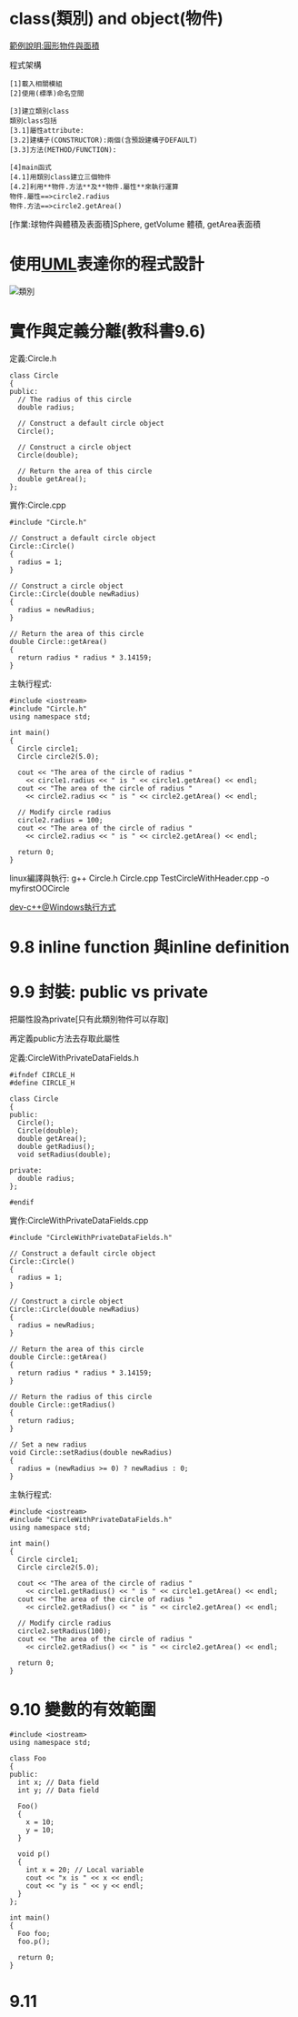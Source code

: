 # class(類別) and object(物件)

[範例說明:圓形物件與面積](https://github.com/MyDearGreatTeacher/CPP/blob/master/20180424/TestCircle.cpp)

程式架構
```
[1]載入相關模組
[2]使用(標準)命名空間

[3]建立類別class
類別class包括
[3.1]屬性attribute:
[3.2]建構子(CONSTRUCTOR):兩個(含預設建構子DEFAULT)
[3.3]方法(METHOD/FUNCTION):

[4]main函式
[4.1]用類別class建立三個物件
[4.2]利用**物件.方法**及**物件.屬性**來執行運算
物件.屬性==>circle2.radius
物件.方法==>circle2.getArea()
```

[作業:球物件與體積及表面積]Sphere, getVolume 體積, getArea表面積

# 使用[UML](https://en.wikipedia.org/wiki/Unified_Modeling_Language)表達你的程式設計

![類別](pic/class.png)

# 實作與定義分離(教科書9.6)

定義:Circle.h
```
class Circle
{
public:
  // The radius of this circle
  double radius;

  // Construct a default circle object
  Circle();

  // Construct a circle object
  Circle(double);

  // Return the area of this circle
  double getArea();
};
```

實作:Circle.cpp
```
#include "Circle.h"

// Construct a default circle object
Circle::Circle()
{
  radius = 1;
}

// Construct a circle object
Circle::Circle(double newRadius)
{
  radius = newRadius;
}

// Return the area of this circle
double Circle::getArea()
{
  return radius * radius * 3.14159;
}
```

主執行程式:
```
#include <iostream>
#include "Circle.h"
using namespace std;

int main()
{
  Circle circle1;
  Circle circle2(5.0);

  cout << "The area of the circle of radius "
    << circle1.radius << " is " << circle1.getArea() << endl;
  cout << "The area of the circle of radius "
    << circle2.radius << " is " << circle2.getArea() << endl;

  // Modify circle radius
  circle2.radius = 100;
  cout << "The area of the circle of radius "
    << circle2.radius << " is " << circle2.getArea() << endl;

  return 0;
}
```

linux編譯與執行: g++ Circle.h Circle.cpp TestCircleWithHeader.cpp -o myfirstOOCircle

[dev-c++@Windows執行方式](pic/dev-c++編譯方式.png)

# 9.8 inline function 與inline definition

# 9.9 封裝: public vs private

把屬性設為private[只有此類別物件可以存取]

再定義public方法去存取此屬性

定義:CircleWithPrivateDataFields.h
```
#ifndef CIRCLE_H
#define CIRCLE_H

class Circle
{
public:
  Circle();
  Circle(double);
  double getArea();
  double getRadius();
  void setRadius(double); 

private:
  double radius;
};

#endif
```

實作:CircleWithPrivateDataFields.cpp
```
#include "CircleWithPrivateDataFields.h"

// Construct a default circle object
Circle::Circle()
{
  radius = 1;
}

// Construct a circle object
Circle::Circle(double newRadius)
{
  radius = newRadius;
}

// Return the area of this circle
double Circle::getArea()
{
  return radius * radius * 3.14159;
}

// Return the radius of this circle
double Circle::getRadius()
{
  return radius;
}

// Set a new radius
void Circle::setRadius(double newRadius)
{
  radius = (newRadius >= 0) ? newRadius : 0;
}
```
主執行程式:
```
#include <iostream>
#include "CircleWithPrivateDataFields.h"
using namespace std;

int main()
{
  Circle circle1;
  Circle circle2(5.0);

  cout << "The area of the circle of radius "
    << circle1.getRadius() << " is " << circle1.getArea() << endl;
  cout << "The area of the circle of radius "
    << circle2.getRadius() << " is " << circle2.getArea() << endl;

  // Modify circle radius
  circle2.setRadius(100);
  cout << "The area of the circle of radius "
    << circle2.getRadius() << " is " << circle2.getArea() << endl;

  return 0;
}
```
# 9.10 變數的有效範圍

```
#include <iostream>
using namespace std;

class Foo
{
public:
  int x; // Data field
  int y; // Data field

  Foo()
  {
    x = 10;
    y = 10;
  }

  void p()
  {
    int x = 20; // Local variable
    cout << "x is " << x << endl;
    cout << "y is " << y << endl;
  }
};

int main()
{
  Foo foo;
  foo.p();
  
  return 0;
}

```

# 9.11 

```

```
